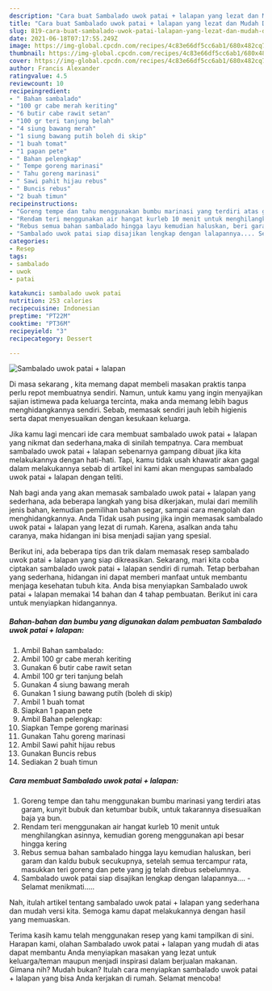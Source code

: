 ```yaml
---
description: "Cara buat Sambalado uwok patai + lalapan yang lezat dan Mudah Dibuat"
title: "Cara buat Sambalado uwok patai + lalapan yang lezat dan Mudah Dibuat"
slug: 819-cara-buat-sambalado-uwok-patai-lalapan-yang-lezat-dan-mudah-dibuat
date: 2021-06-18T07:17:55.249Z
image: https://img-global.cpcdn.com/recipes/4c83e66df5cc6ab1/680x482cq70/sambalado-uwok-patai-lalapan-foto-resep-utama.jpg
thumbnail: https://img-global.cpcdn.com/recipes/4c83e66df5cc6ab1/680x482cq70/sambalado-uwok-patai-lalapan-foto-resep-utama.jpg
cover: https://img-global.cpcdn.com/recipes/4c83e66df5cc6ab1/680x482cq70/sambalado-uwok-patai-lalapan-foto-resep-utama.jpg
author: Francis Alexander
ratingvalue: 4.5
reviewcount: 10
recipeingredient:
- " Bahan sambalado"
- "100 gr cabe merah keriting"
- "6 butir cabe rawit setan"
- "100 gr teri tanjung belah"
- "4 siung bawang merah"
- "1 siung bawang putih boleh di skip"
- "1 buah tomat"
- "1 papan pete"
- " Bahan pelengkap"
- " Tempe goreng marinasi"
- " Tahu goreng marinasi"
- " Sawi pahit hijau rebus"
- " Buncis rebus"
- "2 buah timun"
recipeinstructions:
- "Goreng tempe dan tahu menggunakan bumbu marinasi yang terdiri atas garam, kunyit bubuk dan ketumbar bubik, untuk takarannya disesuaikan baja ya bun."
- "Rendam teri menggunakan air hangat kurleb 10 menit untuk menghilangkan asinnya, kemudian goreng menggunakan api besar hingga kering"
- "Rebus semua bahan sambalado hingga layu kemudian haluskan, beri garam dan kaldu bubuk secukupnya, setelah semua tercampur rata, masukkan teri goreng dan pete yang jg telah direbus sebelumnya."
- "Sambalado uwok patai siap disajikan lengkap dengan lalapannya.... Selamat menikmati....."
categories:
- Resep
tags:
- sambalado
- uwok
- patai

katakunci: sambalado uwok patai 
nutrition: 253 calories
recipecuisine: Indonesian
preptime: "PT22M"
cooktime: "PT36M"
recipeyield: "3"
recipecategory: Dessert

---
```



![Sambalado uwok patai + lalapan](https://img-global.cpcdn.com/recipes/4c83e66df5cc6ab1/680x482cq70/sambalado-uwok-patai-lalapan-foto-resep-utama.jpg)

Di masa  sekarang , kita memang dapat membeli masakan praktis tanpa perlu repot membuatnya sendiri. Namun, untuk kamu yang ingin menyajikan sajian istimewa pada keluarga tercinta, maka anda memang lebih bagus menghidangkannya sendiri. Sebab, memasak sendiri jauh lebih higienis serta dapat menyesuaikan dengan kesukaan keluarga.

Jika kamu lagi mencari ide cara membuat sambalado uwok patai + lalapan yang nikmat dan sederhana,maka di sinilah tempatnya. Cara membuat sambalado uwok patai + lalapan  sebenarnya gampang dibuat jika kita melakukannya dengan hati-hati. Tapi, kamu tidak usah khawatir akan gagal dalam melakukannya 
sebab di artikel ini kami akan mengupas sambalado uwok patai + lalapan dengan teliti.  



Nah bagi anda yang akan memasak sambalado uwok patai + lalapan yang sederhana, ada beberapa langkah yang bisa dikerjakan, mulai dari memilih jenis bahan, kemudian pemilihan bahan segar, sampai cara mengolah dan menghidangkannya. Anda Tidak usah pusing jika ingin memasak sambalado uwok patai + lalapan yang lezat di rumah. Karena, asalkan anda  tahu caranya, maka hidangan ini bisa menjadi sajian yang spesial.

Berikut ini, ada beberapa tips dan trik dalam memasak resep sambalado uwok patai + lalapan yang siap dikreasikan. Sekarang, mari kita coba ciptakan sambalado uwok patai + lalapan sendiri di rumah. Tetap berbahan yang sederhana, hidangan ini dapat memberi manfaat untuk membantu menjaga kesehatan tubuh kita. Anda bisa menyiapkan Sambalado uwok patai + lalapan memakai 14 bahan dan 4 tahap pembuatan. Berikut ini cara untuk menyiapkan hidangannya.

<!--inarticleads1-->

##### Bahan-bahan dan bumbu yang digunakan dalam pembuatan Sambalado uwok patai + lalapan:

1. Ambil  Bahan sambalado:
1. Ambil 100 gr cabe merah keriting
1. Gunakan 6 butir cabe rawit setan
1. Ambil 100 gr teri tanjung belah
1. Gunakan 4 siung bawang merah
1. Gunakan 1 siung bawang putih (boleh di skip)
1. Ambil 1 buah tomat
1. Siapkan 1 papan pete
1. Ambil  Bahan pelengkap:
1. Siapkan  Tempe goreng marinasi
1. Gunakan  Tahu goreng marinasi
1. Ambil  Sawi pahit hijau rebus
1. Gunakan  Buncis rebus
1. Sediakan 2 buah timun




<!--inarticleads2-->

##### Cara membuat Sambalado uwok patai + lalapan:

1. Goreng tempe dan tahu menggunakan bumbu marinasi yang terdiri atas garam, kunyit bubuk dan ketumbar bubik, untuk takarannya disesuaikan baja ya bun.
1. Rendam teri menggunakan air hangat kurleb 10 menit untuk menghilangkan asinnya, kemudian goreng menggunakan api besar hingga kering
1. Rebus semua bahan sambalado hingga layu kemudian haluskan, beri garam dan kaldu bubuk secukupnya, setelah semua tercampur rata, masukkan teri goreng dan pete yang jg telah direbus sebelumnya.
1. Sambalado uwok patai siap disajikan lengkap dengan lalapannya.... - Selamat menikmati.....




Nah, itulah artikel tentang  sambalado uwok patai + lalapan  yang sederhana dan mudah versi kita. Semoga kamu dapat melakukannya dengan hasil yang memuaskan. 

Terima kasih kamu telah menggunakan resep yang kami tampilkan di sini. Harapan kami, olahan  Sambalado uwok patai + lalapan yang mudah di atas dapat membantu Anda menyiapkan masakan yang lezat untuk keluarga/teman maupun menjadi inspirasi dalam berjualan makanan. Gimana nih? Mudah bukan? Itulah cara menyiapkan sambalado uwok patai + lalapan yang bisa Anda kerjakan di rumah. Selamat mencoba!

